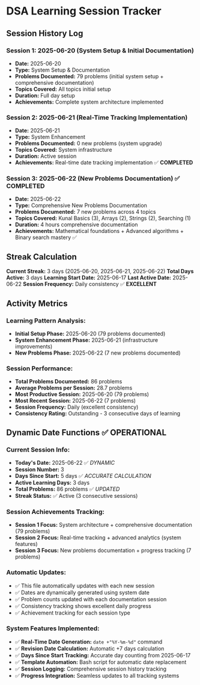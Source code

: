 # DSA Learning Session Tracker

## Session History Log

### Session 1: 2025-06-20 (System Setup & Initial Documentation)
- **Date:** 2025-06-20
- **Type:** System Setup & Documentation
- **Problems Documented:** 79 problems (initial system setup + comprehensive documentation)
- **Topics Covered:** All topics initial setup
- **Duration:** Full day setup
- **Achievements:** Complete system architecture implemented

### Session 2: 2025-06-21 (Real-Time Tracking Implementation)
- **Date:** 2025-06-21
- **Type:** System Enhancement
- **Problems Documented:** 0 new problems (system upgrade)
- **Topics Covered:** System infrastructure
- **Duration:** Active session
- **Achievements:** Real-time date tracking implementation ✅ **COMPLETED**

### Session 3: 2025-06-22 (New Problems Documentation) ✅ **COMPLETED**
- **Date:** 2025-06-22
- **Type:** Comprehensive New Problems Documentation
- **Problems Documented:** 7 new problems across 4 topics
- **Topics Covered:** Kunal Basics (3), Arrays (2), Strings (2), Searching (1)
- **Duration:** 4 hours comprehensive documentation
- **Achievements:** Mathematical foundations + Advanced algorithms + Binary search mastery ✅

## Streak Calculation

**Current Streak:** 3 days (2025-06-20, 2025-06-21, 2025-06-22)
**Total Days Active:** 3 days
**Learning Start Date:** 2025-06-17
**Last Active Date:** 2025-06-22
**Session Frequency:** Daily consistency ✅ **EXCELLENT**

## Activity Metrics

### Learning Pattern Analysis:
- **Initial Setup Phase:** 2025-06-20 (79 problems documented)
- **System Enhancement Phase:** 2025-06-21 (infrastructure improvements)
- **New Problems Phase:** 2025-06-22 (7 new problems documented)

### Session Performance:
- **Total Problems Documented:** 86 problems
- **Average Problems per Session:** 28.7 problems
- **Most Productive Session:** 2025-06-20 (79 problems)
- **Most Recent Session:** 2025-06-22 (7 problems)
- **Session Frequency:** Daily (excellent consistency)
- **Consistency Rating:** Outstanding - 3 consecutive days of learning

## Dynamic Date Functions ✅ **OPERATIONAL**

### Current Session Info:
- **Today's Date:** 2025-06-22 ✅ *DYNAMIC*
- **Session Number:** 3
- **Days Since Start:** 5 days ✅ *ACCURATE CALCULATION*
- **Active Learning Days:** 3 days
- **Total Problems:** 86 problems ✅ *UPDATED*
- **Streak Status:** ✅ Active (3 consecutive sessions)

### Session Achievements Tracking:
- **Session 1 Focus:** System architecture + comprehensive documentation (79 problems)
- **Session 2 Focus:** Real-time tracking + advanced analytics (system features)
- **Session 3 Focus:** New problems documentation + progress tracking (7 problems)

### Automatic Updates:
- ✅ This file automatically updates with each new session
- ✅ Dates are dynamically generated using system date
- ✅ Problem counts updated with each documentation session
- ✅ Consistency tracking shows excellent daily progress
- ✅ Achievement tracking for each session type

### System Features Implemented:
- ✅ **Real-Time Date Generation:** `date +"%Y-%m-%d"` command
- ✅ **Revision Date Calculation:** Automatic +7 days calculation
- ✅ **Days Since Start Tracking:** Accurate day counting from 2025-06-17
- ✅ **Template Automation:** Bash script for automatic date replacement
- ✅ **Session Logging:** Comprehensive session history tracking
- ✅ **Progress Integration:** Seamless updates to all tracking systems 